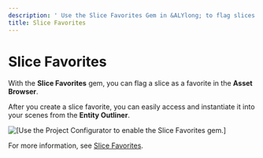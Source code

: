 ```yaml
---
description: ' Use the Slice Favorites Gem in &ALYlong; to flag slices as favorites. '
title: Slice Favorites
---
```

# Slice Favorites<a name="gems-system-gem-slice-favorites"></a>

With the **Slice Favorites** gem, you can flag a slice as a favorite in the **Asset Browser**\.

After you create a slice favorite, you can easily access and instantiate it into your scenes from the **Entity Outliner**\.

![\[Use the Project Configurator to enable the Slice Favorites gem.\]](/images/userguide/gems/gems-system-gem-slice-favorites.png)

For more information, see [Slice Favorites](/docs/userguide/components/slice-favorites.md)\.
